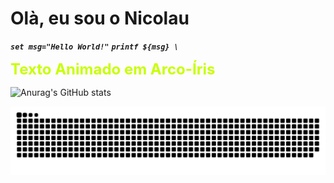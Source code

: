 # Olà, eu sou o Nicolau

***`set msg="Hello World!"`***
***`printf ${msg} \`***

<!DOCTYPE html>
<html lang="en">
<head>
  <meta charset="UTF-8">
  <meta name="viewport" content="width=device-width, initial-scale=1.0">
  <style>
    #animatedText {
      font-size: 24px;
      font-weight: bold;
      position: relative;
      animation: moveAnimation 3s linear infinite, rainbowAnimation 5s linear infinite;
    }

    @keyframes moveAnimation {
      0%, 100% { left: 0; }
      50% { left: 100px; }
    }

    @keyframes rainbowAnimation {
      0%, 100% { color: rgb(255, 0, 0); } /* Vermelho */
      16.7% { color: rgb(255, 127, 0); } /* Laranja */
      33.3% { color: rgb(255, 255, 0); } /* Amarelo */
      50% { color: rgb(0, 255, 0); } /* Verde */
      66.7% { color: rgb(0, 0, 255); } /* Azul */
      83.3% { color: rgb(75, 0, 130); } /* Roxo */
    }
  </style>
  <title>Animated Rainbow Text</title>
</head>
<body>

<div id="animatedText">Texto Animado em Arco-Íris</div>

</body>
</html>



![Anurag's GitHub stats](https://github-readme-stats.vercel.app/api?username=kolyasik-inc&show_icons=true&theme=transparent&show=reviews,discussions_started,discussions_answered,prs_merged,prs_merged_percentage)
 
<!--
<div>
  <a href="https://www.youtube.com/channel/UCEzUJF1OH0n6dnPIXe5hpCg" target="_blank"><img src="https://img.shields.io/badge/YouTube-FF0000?style=for-the-badge&logo=youtube&logoColor=white" target="_blank"></a>
  <a href="https://instagram.com/nicolaslopes.inc" target="_blank"><img src="https://img.shields.io/badge/-Instagram-%23E4405F?style=for-the-badge&logo=instagram&logoColor=white" target="_blank"></a>
 	<a href="https://www.twitch.tv/oryvny" target="_blank"><img src="https://img.shields.io/badge/Twitch-9146FF?style=for-the-badge&logo=twitch&logoColor=white" target="_blank"></a>
  <a href="https://www.linkedin.com/in/" target="_blank"><img src="https://img.shields.io/badge/-LinkedIn-%230077B5?style=for-the-badge&logo=linkedin&logoColor=white" target="_blank"></a> 
  </div> 
 -->

<picture>
  <source
    media="(prefers-color-scheme: dark)"
    srcset="https://raw.githubusercontent.com/platane/snk/output/github-contribution-grid-snake-dark.svg"
  />
  <source
    media="(prefers-color-scheme: light)"
    srcset="https://raw.githubusercontent.com/platane/snk/output/github-contribution-grid-snake.svg"
  />
  <img
    alt="github contribution grid snake animation"
    src="https://raw.githubusercontent.com/platane/snk/output/github-contribution-grid-snake.svg"
  />
</picture>
